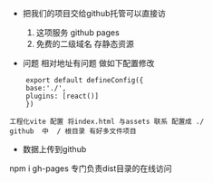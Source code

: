 - 把我们的项目交给github托管可以直接访
    1. 这项服务 github pages
    2. 免费的二级域名
        存静态资源

- 问题 
    相对地址有问题
    做如下配置修改
```
    export default defineConfig({
    base:'./',
    plugins: [react()]
    })
```
    工程化vite 配置 将index.html 与assets 联系 配置成 ./
    github  中  / 根目录 有好多文件项目


- 数据上传到github


npm i gh-pages 
    专门负责dist目录的在线访问